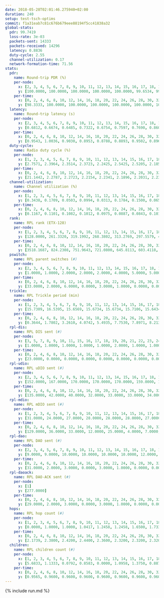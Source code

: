 ```yaml
---
date: 2018-05-28T02:01:46.275940+02:00
duration: 240
setup: test-tsch-optims
commit: f1a31eab7c81c676b679eee88194f5cc41838a32
global-stats:
  pdr: 99.7419
  loss-rate: 3e-03
  packets-sent: 14333
  packets-received: 14296
  latency: 0.8836
  duty-cycle: 2.55
  channel-utilization: 0.17
  network-formation-time: 71.56
stats:
  pdr:
    name: Round-trip PDR (%)
    per-node:
      x: [2, 3, 4, 5, 6, 7, 8, 9, 10, 11, 12, 13, 14, 15, 16, 17, 18, 19, 20, 21, 22, 23, 24, 25]
      y: [100.0000, 100.0000, 100.0000, 100.0000, 100.0000, 99.6534, 99.8371, 99.5025, 100.0000, 99.6610, 100.0000, 99.3007, 99.6491, 99.4966, 99.6667, 99.6678, 99.6700, 99.6667, 99.4810, 99.6700, 99.6779, 99.6743, 99.6711, 99.8350]
    per-time:
      x: [0, 2, 4, 6, 8, 10, 12, 14, 16, 18, 20, 22, 24, 26, 28, 30, 32, 34, 36, 38, 40, 42, 44, 46, 48, 50, 52, 54, 56, 58, 60, 62, 64, 66, 68, 70, 72, 74, 76, 78, 80, 82, 84, 86, 88, 90, 92, 94, 96, 98, 100, 102, 104, 106, 108, 110, 112, 114, 116, 118, 120, 122, 124, 126, 128, 130, 132, 134, 136, 138, 140, 142, 144, 146, 148, 150, 152, 154, 156, 158, 160, 162, 164, 166, 168, 170, 172, 174, 176, 178, 180, 182, 184, 186, 188, 190, 192, 194, 196, 198, 200, 202, 204, 206, 208, 210, 212, 214, 216, 218, 220, 222, 224, 226, 228, 230, 232, 234, 236, 238, 240]
      y: [98.3333, 100.0000, 100.0000, 100.0000, 100.0000, 100.0000, 100.0000, 100.0000, 100.0000, 100.0000, 100.0000, 100.0000, 100.0000, 100.0000, 100.0000, 100.0000, 100.0000, 100.0000, 100.0000, 100.0000, 100.0000, 100.0000, 100.0000, 100.0000, 100.0000, 100.0000, 99.1667, 99.1667, 100.0000, 100.0000, 100.0000, 99.1667, 100.0000, 100.0000, 100.0000, 100.0000, 100.0000, 100.0000, 100.0000, 100.0000, 100.0000, 100.0000, 100.0000, 100.0000, 100.0000, 100.0000, 100.0000, 100.0000, 100.0000, 100.0000, 100.0000, 100.0000, 100.0000, 100.0000, 100.0000, 100.0000, 100.0000, 100.0000, 100.0000, 100.0000, 100.0000, 100.0000, 100.0000, 100.0000, 99.1667, 100.0000, 100.0000, 100.0000, 100.0000, 100.0000, 100.0000, 100.0000, 100.0000, 100.0000, 100.0000, 100.0000, 100.0000, 100.0000, 100.0000, 75.0000, 100.0000, 100.0000, 100.0000, 100.0000, 100.0000, 100.0000, 100.0000, 100.0000, 100.0000, 100.0000, 100.0000, 100.0000, 100.0000, 100.0000, 99.1667, 100.0000, 100.0000, 100.0000, 100.0000, 100.0000, 100.0000, 100.0000, 100.0000, 100.0000, 100.0000, 100.0000, 100.0000, 100.0000, 100.0000, 100.0000, 100.0000, 100.0000, 100.0000, 100.0000, 100.0000, 100.0000, 100.0000, 100.0000, 100.0000, 100.0000, null]
  latency:
    name: Round-trip latency (s)
    per-node:
      x: [2, 3, 4, 5, 6, 7, 8, 9, 10, 11, 12, 13, 14, 15, 16, 17, 18, 19, 20, 21, 22, 23, 24, 25]
      y: [0.6812, 0.6674, 0.6485, 0.7322, 0.6754, 0.7597, 0.7690, 0.8607, 0.7398, 0.8527, 0.7986, 0.8876, 0.8783, 0.9245, 0.9075, 0.9304, 0.9586, 1.0130, 1.0342, 1.0632, 1.0336, 1.1215, 1.1558, 1.0876]
    per-time:
      x: [0, 2, 4, 6, 8, 10, 12, 14, 16, 18, 20, 22, 24, 26, 28, 30, 32, 34, 36, 38, 40, 42, 44, 46, 48, 50, 52, 54, 56, 58, 60, 62, 64, 66, 68, 70, 72, 74, 76, 78, 80, 82, 84, 86, 88, 90, 92, 94, 96, 98, 100, 102, 104, 106, 108, 110, 112, 114, 116, 118, 120, 122, 124, 126, 128, 130, 132, 134, 136, 138, 140, 142, 144, 146, 148, 150, 152, 154, 156, 158, 160, 162, 164, 166, 168, 170, 172, 174, 176, 178, 180, 182, 184, 186, 188, 190, 192, 194, 196, 198, 200, 202, 204, 206, 208, 210, 212, 214, 216, 218, 220, 222, 224, 226, 228, 230, 232, 234, 236, 238, 240]
      y: [0.9543, 1.0036, 0.9030, 0.8953, 0.8788, 0.8893, 0.9502, 0.8963, 0.8725, 0.9001, 0.8969, 0.9340, 0.9325, 0.9808, 0.9222, 0.9537, 0.9621, 0.9429, 0.9394, 0.9410, 0.9607, 0.9082, 0.9355, 0.9473, 0.9463, 0.9439, 0.9370, 0.9597, 0.9470, 0.9458, 0.9379, 0.9402, 0.8955, 0.9227, 0.9179, 0.9175, 0.8921, 0.8952, 0.8949, 0.9207, 0.8904, 0.8638, 0.9126, 0.8647, 0.9037, 0.9308, 0.8942, 0.8860, 0.8845, 0.8467, 0.8762, 0.8549, 0.8484, 0.8277, 0.8393, 0.8162, 0.8465, 0.8483, 0.8525, 0.8409, 0.8541, 0.8463, 0.8347, 0.8548, 0.8662, 0.8496, 0.8412, 0.8573, 0.8391, 0.8301, 0.8397, 0.8638, 0.8326, 0.8553, 0.8426, 0.8496, 0.9205, 0.9158, 0.9111, 0.8725, 0.9438, 0.8930, 0.8794, 0.9000, 0.8791, 0.8748, 0.8854, 0.9014, 0.8983, 0.9546, 0.9188, 0.8665, 0.8815, 0.8372, 0.8546, 0.8505, 0.8382, 0.8700, 0.8180, 0.8616, 0.8273, 0.8274, 0.8256, 0.8332, 0.8369, 0.8271, 0.8432, 0.8655, 0.8666, 0.8510, 0.8527, 0.8489, 0.8345, 0.8538, 0.8466, 0.8340, 0.8324, 0.8408, 0.7960, 0.8155, null]
  duty-cycle:
    name: Radio duty cycle (%)
    per-node:
      x: [1, 2, 3, 4, 5, 6, 7, 8, 9, 10, 11, 12, 13, 14, 15, 16, 17, 18, 19, 20, 21, 22, 23, 24, 25]
      y: [2.7571, 2.3964, 2.3514, 2.3723, 2.2425, 2.5425, 2.5205, 2.1857, 2.1615, 3.2465, 2.2564, 2.5522, 2.3557, 2.3816, 2.3529, 2.4362, 2.3921, 2.4678, 2.3164, 2.3771, 2.3684, 2.3177, 2.2745, 2.4427, 2.3994]
    per-time:
      x: [0, 2, 4, 6, 8, 10, 12, 14, 16, 18, 20, 22, 24, 26, 28, 30, 32, 34, 36, 38, 40, 42, 44, 46, 48, 50, 52, 54, 56, 58, 60, 62, 64, 66, 68, 70, 72, 74, 76, 78, 80, 82, 84, 86, 88, 90, 92, 94, 96, 98, 100, 102, 104, 106, 108, 110, 112, 114, 116, 118, 120, 122, 124, 126, 128, 130, 132, 134, 136, 138, 140, 142, 144, 146, 148, 150, 152, 154, 156, 158, 160, 162, 164, 166, 168, 170, 172, 174, 176, 178, 180, 182, 184, 186, 188, 190, 192, 194, 196, 198, 200, 202, 204, 206, 208, 210, 212, 214, 216, 218, 220, 222, 224, 226, 228, 230, 232, 234, 236, 238, 240]
      y: [21.1442, 2.2787, 2.2723, 2.2154, 2.2341, 2.1896, 2.2031, 2.2364, 2.1940, 2.2033, 2.1899, 2.1950, 2.2459, 2.2514, 2.2999, 2.2421, 2.2652, 2.2550, 2.2661, 2.2285, 2.2446, 2.2551, 2.2284, 2.2292, 2.2501, 2.2421, 2.2511, 2.2261, 2.2414, 2.2661, 2.2171, 2.2342, 2.2222, 2.2109, 2.2291, 2.2312, 2.2008, 2.2210, 2.1937, 2.2475, 2.2329, 2.2056, 2.1948, 2.2273, 2.2135, 2.2217, 2.2426, 2.2046, 2.2097, 2.2162, 2.2216, 2.1945, 2.1916, 2.1846, 2.1956, 2.1977, 2.1825, 2.2211, 2.2054, 2.1972, 2.1902, 2.1973, 2.2004, 2.2023, 2.2122, 2.2077, 2.1961, 2.2006, 2.2030, 2.1765, 2.1813, 2.2090, 2.2031, 2.1910, 2.2066, 2.1992, 3.3316, 3.2559, 3.2458, 2.7612, 2.3104, 2.2845, 2.2761, 2.2595, 2.2809, 2.2611, 2.5387, 2.3576, 2.4082, 2.2620, 2.2816, 2.2585, 2.2378, 2.2569, 2.2452, 2.2463, 2.2370, 2.2533, 2.2511, 2.2258, 2.2464, 2.2258, 2.2195, 2.2264, 2.2271, 2.2379, 2.2250, 2.2402, 2.2529, 2.2255, 2.2247, 2.2255, 2.2228, 2.2212, 2.2174, 2.2284, 2.2179, 2.2033, 2.2244, 2.1903, null]
  channel-utilization:
    name: Channel utilization (%)
    per-node:
      x: [1, 2, 3, 4, 5, 6, 7, 8, 9, 10, 11, 12, 13, 14, 15, 16, 17, 18, 19, 20, 21, 22, 23, 24, 25]
      y: [0.3438, 0.1709, 0.0503, 0.0994, 0.0313, 0.1784, 0.1500, 0.0652, 0.0365, 0.4758, 0.0327, 0.2036, 0.0396, 0.0894, 0.1076, 0.0990, 0.1049, 0.1299, 0.0406, 0.0514, 0.0428, 0.0425, 0.0390, 0.0326, 0.0327]
    per-time:
      x: [0, 2, 4, 6, 8, 10, 12, 14, 16, 18, 20, 22, 24, 26, 28, 30, 32, 34, 36, 38, 40, 42, 44, 46, 48, 50, 52, 54, 56, 58, 60, 62, 64, 66, 68, 70, 72, 74, 76, 78, 80, 82, 84, 86, 88, 90, 92, 94, 96, 98, 100, 102, 104, 106, 108, 110, 112, 114, 116, 118, 120, 122, 124, 126, 128, 130, 132, 134, 136, 138, 140, 142, 144, 146, 148, 150, 152, 154, 156, 158, 160, 162, 164, 166, 168, 170, 172, 174, 176, 178, 180, 182, 184, 186, 188, 190, 192, 194, 196, 198, 200, 202, 204, 206, 208, 210, 212, 214, 216, 218, 220, 222, 224, 226, 228, 230, 232, 234, 236, 238, 240]
      y: [0.1167, 0.1101, 0.1082, 0.1012, 0.0975, 0.0887, 0.0843, 0.1016, 0.0871, 0.0979, 0.0890, 0.0930, 0.1053, 0.0967, 0.1227, 0.1104, 0.1111, 0.1074, 0.1097, 0.0921, 0.1174, 0.1071, 0.1019, 0.0964, 0.1068, 0.1048, 0.1052, 0.1049, 0.1080, 0.1085, 0.0992, 0.1002, 0.0964, 0.0943, 0.1028, 0.1002, 0.0901, 0.0934, 0.0850, 0.1047, 0.0994, 0.0896, 0.0858, 0.0979, 0.0934, 0.0959, 0.1038, 0.0902, 0.0924, 0.0937, 0.0956, 0.0882, 0.0876, 0.0845, 0.0883, 0.0896, 0.0841, 0.0962, 0.0902, 0.0866, 0.0864, 0.0892, 0.0895, 0.0909, 0.0944, 0.0904, 0.0876, 0.0873, 0.0911, 0.0816, 0.0836, 0.0932, 0.0909, 0.0885, 0.0931, 0.0903, 0.5256, 0.4684, 0.4700, 0.2868, 0.1118, 0.1161, 0.1144, 0.1089, 0.1122, 0.1057, 0.1539, 0.0631, 0.0783, 0.1019, 0.1103, 0.1039, 0.0959, 0.1011, 0.0979, 0.0992, 0.0953, 0.1006, 0.1014, 0.0921, 0.0993, 0.0923, 0.0916, 0.0911, 0.0931, 0.0956, 0.0936, 0.0969, 0.1021, 0.0985, 0.0978, 0.0982, 0.0960, 0.0966, 0.0934, 0.0975, 0.0957, 0.0894, 0.0961, 0.0867, null]
  rank:
    name: RPL rank (ETX-128)
    per-node:
      x: [1, 2, 3, 4, 5, 6, 7, 8, 9, 10, 11, 12, 13, 14, 15, 16, 17, 18, 19, 20, 21, 22, 23, 24, 25]
      y: [128.0000, 261.3320, 319.1992, 268.3802, 313.2769, 297.5579, 427.9508, 399.0939, 494.0041, 280.2674, 537.1025, 443.3265, 626.8795, 536.8252, 629.4130, 676.4234, 608.4286, 750.5440, 876.4656, 847.7097, 1196.7610, 905.8920, 941.0040, 1201.0720, 1229.4106]
    per-time:
      x: [0, 2, 4, 6, 8, 10, 12, 14, 16, 18, 20, 22, 24, 26, 28, 30, 32, 34, 36, 38, 40, 42, 44, 46, 48, 50, 52, 54, 56, 58, 60, 62, 64, 66, 68, 70, 72, 74, 76, 78, 80, 82, 84, 86, 88, 90, 92, 94, 96, 98, 100, 102, 104, 106, 108, 110, 112, 114, 116, 118, 120, 122, 124, 126, 128, 130, 132, 134, 136, 138, 140, 142, 144, 146, 148, 150, 152, 154, 156, 158, 160, 162, 164, 166, 168, 170, 172, 174, 176, 178, 180, 182, 184, 186, 188, 190, 192, 194, 196, 198, 200, 202, 204, 206, 208, 210, 212, 214, 216, 218, 220, 222, 224, 226, 228, 230, 232, 234, 236, 238, 240]
      y: [3518.1687, 824.2308, 751.9643, 721.0800, 645.8113, 603.4118, 627.2800, 665.3800, 638.5200, 623.8200, 637.8600, 626.0400, 629.8846, 613.5577, 625.4200, 669.3000, 673.1000, 687.7400, 688.4400, 671.4600, 705.0189, 700.5577, 670.6200, 660.1200, 622.3200, 613.7115, 626.3725, 610.5200, 624.2200, 605.4151, 627.0200, 621.9811, 613.9804, 619.0200, 632.9608, 663.9200, 654.0000, 662.6863, 640.6923, 672.5385, 655.8519, 641.7200, 644.2549, 627.3529, 635.6078, 623.2157, 619.0400, 598.8302, 589.7451, 608.7500, 554.5882, 534.4400, 522.1600, 515.7843, 519.4800, 517.5294, 507.9200, 513.8302, 493.1200, 489.6400, 498.8800, 498.6600, 501.5800, 502.9412, 494.9804, 506.3400, 502.7400, 498.2200, 501.3200, 497.5600, 497.3200, 501.7200, 509.1765, 505.1765, 490.4600, 497.9020, 344.4747, 288.0270, 286.9911, 294.3457, 568.5088, 579.8400, 590.1000, 587.2308, 573.7170, 545.6604, 663.1168, 663.2952, 662.5026, 647.1698, 571.8400, 567.2075, 549.5472, 537.8800, 534.0392, 531.8600, 531.4200, 535.6415, 521.4400, 529.0000, 527.6667, 529.7800, 522.5400, 520.2600, 514.6078, 519.5490, 521.3922, 520.5600, 516.1373, 510.6275, 515.3600, 519.6600, 515.7000, 539.7255, 528.5200, 532.0000, 532.4000, 529.6275, 515.6923, 495.3462, 276.0000]
  pswitch:
    name: RPL parent switches (#)
    per-node:
      x: [2, 3, 4, 5, 6, 7, 8, 9, 10, 11, 12, 13, 14, 15, 16, 17, 18, 19, 20, 21, 22, 23, 24, 25]
      y: [1.0000, 1.0000, 2.0000, 2.0000, 2.0000, 4.0000, 5.0000, 5.0000, 4.0000, 4.0000, 5.0000, 9.0000, 6.0000, 7.0000, 7.0000, 5.0000, 10.0000, 7.0000, 8.0000, 11.0000, 10.0000, 11.0000, 10.0000, 6.0000]
    per-time:
      x: [0, 2, 4, 6, 8, 10, 12, 14, 16, 18, 20, 22, 24, 26, 28, 30, 32, 34, 36, 38, 40, 42, 44, 46, 48, 50, 52, 54, 56, 58, 60, 62, 64, 66, 68, 70, 72, 74, 76, 78, 80, 82, 84, 86, 88, 90, 92, 94, 96, 98, 100, 102, 104, 106, 108, 110, 112, 114, 116, 118, 120, 122, 124, 126, 128, 130, 132, 134, 136, 138, 140, 142, 144, 146, 148, 150, 152, 154, 156, 158, 160, 162, 164, 166, 168, 170, 172, 174, 176, 178, 180, 182, 184, 186, 188, 190, 192, 194, 196, 198, 200, 202, 204, 206, 208, 210, 212, 214, 216, 218, 220, 222, 224, 226, 228, 230, 232, 234, 236, 238]
      y: [33.0000, 2.0000, 6.0000, 0.0000, 3.0000, 1.0000, 0.0000, 0.0000, 0.0000, 0.0000, 0.0000, 0.0000, 2.0000, 2.0000, 0.0000, 0.0000, 0.0000, 0.0000, 0.0000, 0.0000, 3.0000, 2.0000, 0.0000, 0.0000, 0.0000, 2.0000, 1.0000, 0.0000, 0.0000, 3.0000, 0.0000, 3.0000, 1.0000, 0.0000, 1.0000, 0.0000, 1.0000, 1.0000, 2.0000, 2.0000, 4.0000, 0.0000, 1.0000, 1.0000, 1.0000, 1.0000, 0.0000, 3.0000, 1.0000, 2.0000, 1.0000, 0.0000, 0.0000, 1.0000, 0.0000, 1.0000, 0.0000, 3.0000, 0.0000, 0.0000, 0.0000, 0.0000, 0.0000, 1.0000, 1.0000, 0.0000, 0.0000, 0.0000, 0.0000, 0.0000, 0.0000, 0.0000, 1.0000, 1.0000, 0.0000, 1.0000, 2.0000, 0.0000, 0.0000, 0.0000, 8.0000, 0.0000, 0.0000, 2.0000, 3.0000, 3.0000, 3.0000, 0.0000, 0.0000, 0.0000, 0.0000, 3.0000, 3.0000, 0.0000, 1.0000, 0.0000, 0.0000, 3.0000, 0.0000, 1.0000, 1.0000, 0.0000, 0.0000, 0.0000, 1.0000, 1.0000, 1.0000, 0.0000, 1.0000, 1.0000, 0.0000, 0.0000, 0.0000, 1.0000, 0.0000, 2.0000, 0.0000, 1.0000, 2.0000, 2.0000]
  trickle:
    name: RPL Trickle period (min)
    per-node:
      x: [1, 2, 3, 4, 5, 6, 7, 8, 9, 10, 11, 12, 13, 14, 15, 16, 17, 18, 19, 20, 21, 22, 23, 24, 25]
      y: [15.7309, 16.5395, 15.6569, 15.6734, 15.6734, 15.7106, 15.6434, 15.6247, 15.6955, 17.2108, 15.5458, 16.0683, 15.6583, 15.5967, 15.1558, 17.3201, 16.1466, 16.3693, 16.3528, 16.4093, 15.9456, 15.8299, 16.4221, 16.5571, 16.5422]
    per-time:
      x: [0, 2, 4, 6, 8, 10, 12, 14, 16, 18, 20, 22, 24, 26, 28, 30, 32, 34, 36, 38, 40, 42, 44, 46, 48, 50, 52, 54, 56, 58, 60, 62, 64, 66, 68, 70, 72, 74, 76, 78, 80, 82, 84, 86, 88, 90, 92, 94, 96, 98, 100, 102, 104, 106, 108, 110, 112, 114, 116, 118, 120, 122, 124, 126, 128, 130, 132, 134, 136, 138, 140, 142, 144, 146, 148, 150, 152, 154, 156, 158, 160, 162, 164, 166, 168, 170, 172, 174, 176, 178, 180, 182, 184, 186, 188, 190, 192, 194, 196, 198, 200, 202, 204, 206, 208, 210, 212, 214, 216, 218, 220, 222, 224, 226, 228, 230, 232, 234, 236, 238, 240]
      y: [0.3644, 1.7802, 3.2610, 4.0742, 5.4935, 7.7530, 7.8971, 8.2138, 9.0877, 15.0296, 15.7286, 16.4277, 16.8041, 17.1402, 17.3015, 17.4763, 17.4763, 17.4763, 17.4763, 17.4763, 17.4763, 17.4763, 17.4763, 17.4763, 17.4763, 17.4763, 17.4763, 17.4763, 17.4763, 17.4763, 17.4763, 17.4763, 17.4763, 17.4763, 17.4763, 17.4763, 17.4763, 17.4763, 17.4763, 17.4763, 17.4763, 17.4763, 17.4763, 17.4763, 17.4763, 17.4763, 17.4763, 17.4763, 17.4763, 17.4763, 17.4763, 17.4763, 17.4763, 17.4763, 17.4763, 17.4763, 17.4763, 17.4763, 17.4763, 17.4763, 17.4763, 17.4763, 17.4763, 17.4763, 17.4763, 17.4763, 17.4763, 17.4763, 17.4763, 17.4763, 17.4763, 17.4763, 17.4763, 17.4763, 17.4763, 17.4763, 17.4763, 17.4763, 17.4763, 17.4763, 7.9908, 9.5027, 10.0925, 10.9227, 12.0355, 12.8599, 16.8041, 17.0886, 17.0825, 17.4213, 17.4763, 17.4763, 17.4763, 17.4763, 17.4763, 17.4763, 17.4763, 17.4763, 17.4763, 17.4763, 17.4763, 17.4763, 17.4763, 17.4763, 17.4763, 17.4763, 17.4763, 17.4763, 17.4763, 17.4763, 17.4763, 17.4763, 17.4763, 17.4763, 17.4763, 17.4763, 17.4763, 17.4763, 17.4763, 17.4763, 17.4763]
  rpl-dis:
    name: RPL DIS sent (#)
    per-node:
      x: [3, 5, 7, 8, 9, 10, 11, 15, 16, 17, 18, 19, 20, 21, 22, 23, 24, 25]
      y: [1.0000, 1.0000, 1.0000, 1.0000, 1.0000, 2.0000, 1.0000, 1.0000, 1.0000, 2.0000, 1.0000, 1.0000, 1.0000, 2.0000, 1.0000, 2.0000, 2.0000, 2.0000]
    per-time:
      x: [0, 2, 4, 6, 8, 10, 12, 14, 16, 18, 20, 22, 24, 26, 28, 30, 32, 34, 36, 38, 40, 42, 44, 46, 48, 50, 52, 54, 56, 58, 60, 62, 64, 66, 68, 70, 72, 74, 76, 78, 80, 82, 84, 86, 88, 90, 92, 94, 96, 98, 100, 102, 104, 106, 108, 110, 112, 114, 116, 118, 120, 122, 124, 126, 128, 130, 132, 134, 136, 138, 140, 142, 144, 146, 148, 150, 152, 154, 156, 158, 160]
      y: [23.0000, 0.0000, 0.0000, 0.0000, 0.0000, 0.0000, 0.0000, 0.0000, 0.0000, 0.0000, 0.0000, 0.0000, 0.0000, 0.0000, 0.0000, 0.0000, 0.0000, 0.0000, 0.0000, 0.0000, 0.0000, 0.0000, 0.0000, 0.0000, 0.0000, 0.0000, 0.0000, 0.0000, 0.0000, 0.0000, 0.0000, 0.0000, 0.0000, 0.0000, 0.0000, 0.0000, 0.0000, 0.0000, 0.0000, 0.0000, 0.0000, 0.0000, 0.0000, 0.0000, 0.0000, 0.0000, 0.0000, 0.0000, 0.0000, 0.0000, 0.0000, 0.0000, 0.0000, 0.0000, 0.0000, 0.0000, 0.0000, 0.0000, 0.0000, 0.0000, 0.0000, 0.0000, 0.0000, 0.0000, 0.0000, 0.0000, 0.0000, 0.0000, 0.0000, 0.0000, 0.0000, 0.0000, 0.0000, 0.0000, 0.0000, 0.0000, 0.0000, 0.0000, 0.0000, 0.0000, 1.0000]
  rpl-udio:
    name: RPL uDIO sent (#)
    per-node:
      x: [2, 3, 4, 5, 6, 7, 8, 9, 10, 11, 12, 13, 14, 15, 16, 17, 18, 19, 20, 21, 22, 23, 24, 25]
      y: [152.0000, 167.0000, 170.0000, 170.0000, 170.0000, 159.0000, 163.0000, 160.0000, 159.0000, 168.0000, 162.0000, 169.0000, 160.0000, 172.0000, 178.0000, 170.0000, 162.0000, 173.0000, 173.0000, 175.0000, 169.0000, 172.0000, 167.0000, 165.0000]
    per-time:
      x: [0, 2, 4, 6, 8, 10, 12, 14, 16, 18, 20, 22, 24, 26, 28, 30, 32, 34, 36, 38, 40, 42, 44, 46, 48, 50, 52, 54, 56, 58, 60, 62, 64, 66, 68, 70, 72, 74, 76, 78, 80, 82, 84, 86, 88, 90, 92, 94, 96, 98, 100, 102, 104, 106, 108, 110, 112, 114, 116, 118, 120, 122, 124, 126, 128, 130, 132, 134, 136, 138, 140, 142, 144, 146, 148, 150, 152, 154, 156, 158, 160, 162, 164, 166, 168, 170, 172, 174, 176, 178, 180, 182, 184, 186, 188, 190, 192, 194, 196, 198, 200, 202, 204, 206, 208, 210, 212, 214, 216, 218, 220, 222, 224, 226, 228, 230, 232, 234, 236, 238, 240]
      y: [135.0000, 42.0000, 40.0000, 32.0000, 33.0000, 33.0000, 34.0000, 37.0000, 30.0000, 33.0000, 28.0000, 28.0000, 27.0000, 31.0000, 35.0000, 39.0000, 35.0000, 29.0000, 37.0000, 29.0000, 33.0000, 29.0000, 31.0000, 31.0000, 29.0000, 33.0000, 32.0000, 34.0000, 32.0000, 29.0000, 35.0000, 37.0000, 33.0000, 29.0000, 35.0000, 35.0000, 26.0000, 38.0000, 30.0000, 36.0000, 38.0000, 32.0000, 31.0000, 31.0000, 36.0000, 34.0000, 30.0000, 34.0000, 33.0000, 32.0000, 33.0000, 26.0000, 34.0000, 33.0000, 30.0000, 38.0000, 27.0000, 27.0000, 25.0000, 31.0000, 34.0000, 30.0000, 35.0000, 33.0000, 31.0000, 29.0000, 30.0000, 33.0000, 33.0000, 26.0000, 37.0000, 28.0000, 31.0000, 29.0000, 31.0000, 30.0000, 35.0000, 37.0000, 35.0000, 33.0000, 48.0000, 31.0000, 30.0000, 30.0000, 34.0000, 36.0000, 48.0000, 36.0000, 28.0000, 30.0000, 32.0000, 37.0000, 29.0000, 29.0000, 34.0000, 29.0000, 34.0000, 31.0000, 31.0000, 31.0000, 34.0000, 35.0000, 32.0000, 32.0000, 25.0000, 31.0000, 32.0000, 36.0000, 31.0000, 35.0000, 33.0000, 35.0000, 28.0000, 39.0000, 30.0000, 28.0000, 33.0000, 28.0000, 38.0000, 30.0000, 3.0000]
  rpl-mdio:
    name: RPL mDIO sent (#)
    per-node:
      x: [1, 2, 3, 4, 5, 6, 7, 8, 9, 10, 11, 12, 13, 14, 15, 16, 17, 18, 19, 20, 21, 22, 23, 24, 25]
      y: [31.0000, 24.0000, 27.0000, 28.0000, 28.0000, 28.0000, 27.0000, 29.0000, 28.0000, 29.0000, 27.0000, 30.0000, 29.0000, 28.0000, 34.0000, 26.0000, 26.0000, 21.0000, 27.0000, 24.0000, 28.0000, 31.0000, 21.0000, 20.0000, 21.0000]
    per-time:
      x: [0, 2, 4, 6, 8, 10, 12, 14, 16, 18, 20, 22, 24, 26, 28, 30, 32, 34, 36, 38, 40, 42, 44, 46, 48, 50, 52, 54, 56, 58, 60, 62, 64, 66, 68, 70, 72, 74, 76, 78, 80, 82, 84, 86, 88, 90, 92, 94, 96, 98, 100, 102, 104, 106, 108, 110, 112, 114, 116, 118, 120, 122, 124, 126, 128, 130, 132, 134, 136, 138, 140, 142, 144, 146, 148, 150, 152, 154, 156, 158, 160, 162, 164, 166, 168, 170, 172, 174, 176, 178, 180, 182, 184, 186, 188, 190, 192, 194, 196, 198, 200, 202, 204, 206, 208, 210, 212, 214, 216, 218, 220, 222, 224, 226, 228, 230, 232, 234, 236, 238, 240]
      y: [129.0000, 36.0000, 33.0000, 12.0000, 25.0000, 4.0000, 7.0000, 7.0000, 14.0000, 2.0000, 1.0000, 3.0000, 0.0000, 6.0000, 5.0000, 6.0000, 4.0000, 1.0000, 2.0000, 1.0000, 0.0000, 1.0000, 1.0000, 4.0000, 6.0000, 7.0000, 3.0000, 1.0000, 1.0000, 2.0000, 0.0000, 3.0000, 3.0000, 11.0000, 4.0000, 2.0000, 1.0000, 0.0000, 0.0000, 2.0000, 4.0000, 5.0000, 4.0000, 7.0000, 1.0000, 2.0000, 0.0000, 1.0000, 0.0000, 8.0000, 6.0000, 4.0000, 4.0000, 2.0000, 0.0000, 0.0000, 0.0000, 6.0000, 5.0000, 5.0000, 4.0000, 2.0000, 1.0000, 1.0000, 2.0000, 2.0000, 5.0000, 4.0000, 6.0000, 4.0000, 2.0000, 1.0000, 0.0000, 0.0000, 3.0000, 2.0000, 4.0000, 3.0000, 11.0000, 1.0000, 53.0000, 16.0000, 10.0000, 5.0000, 11.0000, 2.0000, 4.0000, 9.0000, 5.0000, 3.0000, 0.0000, 0.0000, 2.0000, 6.0000, 3.0000, 3.0000, 6.0000, 4.0000, 0.0000, 1.0000, 1.0000, 1.0000, 3.0000, 6.0000, 7.0000, 4.0000, 2.0000, 0.0000, 1.0000, 0.0000, 0.0000, 5.0000, 8.0000, 4.0000, 5.0000, 2.0000, 1.0000, 0.0000, 2.0000, 4.0000, 1.0000]
  rpl-dao:
    name: RPL DAO sent (#)
    per-node:
      x: [2, 3, 4, 5, 6, 7, 8, 9, 10, 11, 12, 13, 14, 15, 16, 17, 18, 19, 20, 21, 22, 23, 24, 25]
      y: [9.0000, 9.0000, 10.0000, 10.0000, 10.0000, 10.0000, 12.0000, 11.0000, 11.0000, 10.0000, 10.0000, 12.0000, 12.0000, 12.0000, 13.0000, 11.0000, 15.0000, 12.0000, 15.0000, 15.0000, 14.0000, 15.0000, 13.0000, 11.0000]
    per-time:
      x: [0, 2, 4, 6, 8, 10, 12, 14, 16, 18, 20, 22, 24, 26, 28, 30, 32, 34, 36, 38, 40, 42, 44, 46, 48, 50, 52, 54, 56, 58, 60, 62, 64, 66, 68, 70, 72, 74, 76, 78, 80, 82, 84, 86, 88, 90, 92, 94, 96, 98, 100, 102, 104, 106, 108, 110, 112, 114, 116, 118, 120, 122, 124, 126, 128, 130, 132, 134, 136, 138, 140, 142, 144, 146, 148, 150, 152, 154, 156, 158, 160, 162, 164, 166, 168, 170, 172, 174, 176, 178, 180, 182, 184, 186, 188, 190, 192, 194, 196, 198, 200, 202, 204, 206, 208, 210, 212, 214, 216, 218, 220, 222, 224, 226, 228, 230, 232, 234, 236, 238, 240]
      y: [31.0000, 2.0000, 3.0000, 0.0000, 3.0000, 1.0000, 0.0000, 0.0000, 0.0000, 0.0000, 0.0000, 0.0000, 3.0000, 2.0000, 16.0000, 0.0000, 1.0000, 0.0000, 2.0000, 1.0000, 3.0000, 2.0000, 0.0000, 0.0000, 0.0000, 2.0000, 2.0000, 0.0000, 10.0000, 8.0000, 1.0000, 3.0000, 1.0000, 2.0000, 1.0000, 1.0000, 2.0000, 1.0000, 2.0000, 2.0000, 4.0000, 0.0000, 3.0000, 6.0000, 2.0000, 3.0000, 2.0000, 4.0000, 1.0000, 2.0000, 2.0000, 0.0000, 2.0000, 1.0000, 3.0000, 1.0000, 1.0000, 6.0000, 3.0000, 0.0000, 1.0000, 3.0000, 2.0000, 2.0000, 3.0000, 0.0000, 1.0000, 1.0000, 1.0000, 1.0000, 0.0000, 5.0000, 5.0000, 1.0000, 0.0000, 1.0000, 7.0000, 1.0000, 1.0000, 1.0000, 9.0000, 1.0000, 0.0000, 2.0000, 4.0000, 4.0000, 8.0000, 0.0000, 0.0000, 0.0000, 2.0000, 3.0000, 3.0000, 0.0000, 3.0000, 3.0000, 0.0000, 4.0000, 1.0000, 4.0000, 3.0000, 2.0000, 0.0000, 0.0000, 1.0000, 4.0000, 4.0000, 0.0000, 2.0000, 3.0000, 0.0000, 3.0000, 0.0000, 2.0000, 4.0000, 4.0000, 0.0000, 1.0000, 2.0000, 5.0000, 0.0000]
  rpl-daoack:
    name: RPL DAO-ACK sent (#)
    per-node:
      x: [1]
      y: [277.0000]
    per-time:
      x: [0, 2, 4, 6, 8, 10, 12, 14, 16, 18, 20, 22, 24, 26, 28, 30, 32, 34, 36, 38, 40, 42, 44, 46, 48, 50, 52, 54, 56, 58, 60, 62, 64, 66, 68, 70, 72, 74, 76, 78, 80, 82, 84, 86, 88, 90, 92, 94, 96, 98, 100, 102, 104, 106, 108, 110, 112, 114, 116, 118, 120, 122, 124, 126, 128, 130, 132, 134, 136, 138, 140, 142, 144, 146, 148, 150, 152, 154, 156, 158, 160, 162, 164, 166, 168, 170, 172, 174, 176, 178, 180, 182, 184, 186, 188, 190, 192, 194, 196, 198, 200, 202, 204, 206, 208, 210, 212, 214, 216, 218, 220, 222, 224, 226, 228, 230, 232, 234, 236, 238, 240]
      y: [29.0000, 2.0000, 3.0000, 0.0000, 3.0000, 1.0000, 0.0000, 0.0000, 0.0000, 0.0000, 0.0000, 0.0000, 2.0000, 2.0000, 16.0000, 0.0000, 1.0000, 0.0000, 2.0000, 1.0000, 3.0000, 2.0000, 0.0000, 0.0000, 0.0000, 2.0000, 2.0000, 0.0000, 10.0000, 7.0000, 1.0000, 3.0000, 1.0000, 2.0000, 1.0000, 1.0000, 2.0000, 1.0000, 2.0000, 2.0000, 4.0000, 0.0000, 3.0000, 6.0000, 2.0000, 3.0000, 2.0000, 4.0000, 1.0000, 2.0000, 2.0000, 0.0000, 2.0000, 1.0000, 3.0000, 1.0000, 1.0000, 6.0000, 3.0000, 0.0000, 1.0000, 3.0000, 2.0000, 2.0000, 3.0000, 0.0000, 1.0000, 1.0000, 1.0000, 1.0000, 0.0000, 5.0000, 5.0000, 1.0000, 0.0000, 1.0000, 7.0000, 1.0000, 1.0000, 1.0000, 8.0000, 1.0000, 0.0000, 3.0000, 3.0000, 4.0000, 8.0000, 0.0000, 0.0000, 0.0000, 2.0000, 3.0000, 3.0000, 0.0000, 3.0000, 3.0000, 0.0000, 4.0000, 1.0000, 4.0000, 3.0000, 2.0000, 0.0000, 0.0000, 1.0000, 4.0000, 4.0000, 0.0000, 2.0000, 3.0000, 0.0000, 3.0000, 0.0000, 2.0000, 4.0000, 4.0000, 0.0000, 1.0000, 2.0000, 5.0000, 0.0000]
  hops:
    name: RPL hop count (#)
    per-node:
      x: [1, 2, 3, 4, 5, 6, 7, 8, 9, 10, 11, 12, 13, 14, 15, 16, 17, 18, 19, 20, 21, 22, 23, 24, 25]
      y: [0.0000, 1.0000, 1.0000, 1.0417, 1.2458, 1.2458, 1.6500, 1.7333, 2.4542, 1.4667, 2.7375, 1.9792, 2.3625, 2.6208, 2.7750, 3.0250, 3.0167, 3.4833, 4.0583, 3.8875, 4.2469, 4.2542, 4.6946, 4.6109, 4.6151]
    per-time:
      x: [0, 2, 4, 6, 8, 10, 12, 14, 16, 18, 20, 22, 24, 26, 28, 30, 32, 34, 36, 38, 40, 42, 44, 46, 48, 50, 52, 54, 56, 58, 60, 62, 64, 66, 68, 70, 72, 74, 76, 78, 80, 82, 84, 86, 88, 90, 92, 94, 96, 98, 100, 102, 104, 106, 108, 110, 112, 114, 116, 118, 120, 122, 124, 126, 128, 130, 132, 134, 136, 138, 140, 142, 144, 146, 148, 150, 152, 154, 156, 158, 160, 162, 164, 166, 168, 170, 172, 174, 176, 178, 180, 182, 184, 186, 188, 190, 192, 194, 196, 198, 200, 202, 204, 206, 208, 210, 212, 214, 216, 218, 220, 222, 224, 226, 228, 230, 232, 234, 236, 238]
      y: [2.1739, 2.3800, 2.4200, 2.4400, 2.3600, 2.3200, 2.3200, 2.3200, 2.3200, 2.3200, 2.3200, 2.3200, 2.8800, 2.8400, 2.8000, 2.8000, 2.8000, 2.8000, 2.8000, 2.8000, 2.8200, 2.7600, 2.6800, 2.6800, 2.6800, 2.6400, 2.6800, 2.6800, 2.6800, 2.6200, 2.5600, 2.5200, 2.4800, 2.4800, 2.5000, 2.5200, 2.4400, 2.4600, 2.4600, 2.4400, 2.4200, 2.4000, 2.4000, 2.4200, 2.4400, 2.5200, 2.6000, 2.5400, 2.4800, 2.4600, 2.4000, 2.4000, 2.4000, 2.4000, 2.4000, 2.4000, 2.4000, 2.4200, 2.4400, 2.4400, 2.4400, 2.4400, 2.4400, 2.4400, 2.4800, 2.5200, 2.5200, 2.5200, 2.5200, 2.5200, 2.5200, 2.5200, 2.6000, 2.6000, 2.6000, 2.6000, 2.5600, 2.5600, 2.5600, 2.5600, 3.2200, 3.1600, 3.1600, 3.1000, 3.0600, 2.9400, 2.8800, 2.9600, 2.9600, 2.9600, 2.9600, 2.9800, 2.8600, 2.7600, 2.7600, 2.7600, 2.7600, 2.7400, 2.7200, 2.7200, 2.6400, 2.6400, 2.6400, 2.6400, 2.6800, 2.6800, 2.6800, 2.6800, 2.6800, 2.6600, 2.6400, 2.6400, 2.6400, 2.6400, 2.6400, 2.6000, 2.6000, 2.6000, 2.5400, 2.6000]
  children:
    name: RPL children count (#)
    per-node:
      x: [1, 2, 3, 4, 5, 6, 7, 8, 9, 10, 11, 12, 13, 14, 15, 16, 17, 18, 19, 20, 21, 22, 23, 24, 25]
      y: [5.6833, 1.1333, 0.0792, 0.8583, 0.0000, 1.0958, 1.3750, 0.8875, 0.1125, 2.9083, 0.0000, 1.5042, 0.0458, 0.6958, 1.5208, 1.2292, 0.8458, 2.5542, 0.2667, 0.5667, 0.2176, 0.1792, 0.1799, 0.0460, 0.0000]
    per-time:
      x: [0, 2, 4, 6, 8, 10, 12, 14, 16, 18, 20, 22, 24, 26, 28, 30, 32, 34, 36, 38, 40, 42, 44, 46, 48, 50, 52, 54, 56, 58, 60, 62, 64, 66, 68, 70, 72, 74, 76, 78, 80, 82, 84, 86, 88, 90, 92, 94, 96, 98, 100, 102, 104, 106, 108, 110, 112, 114, 116, 118, 120, 122, 124, 126, 128, 130, 132, 134, 136, 138, 140, 142, 144, 146, 148, 150, 152, 154, 156, 158, 160, 162, 164, 166, 168, 170, 172, 174, 176, 178, 180, 182, 184, 186, 188, 190, 192, 194, 196, 198, 200, 202, 204, 206, 208, 210, 212, 214, 216, 218, 220, 222, 224, 226, 228, 230, 232, 234, 236, 238]
      y: [0.9565, 0.9600, 0.9600, 0.9600, 0.9600, 0.9600, 0.9600, 0.9600, 0.9600, 0.9600, 0.9600, 0.9600, 0.9600, 0.9600, 0.9600, 0.9600, 0.9600, 0.9600, 0.9600, 0.9600, 0.9600, 0.9600, 0.9600, 0.9600, 0.9600, 0.9600, 0.9600, 0.9600, 0.9600, 0.9600, 0.9600, 0.9600, 0.9600, 0.9600, 0.9600, 0.9600, 0.9600, 0.9600, 0.9600, 0.9600, 0.9600, 0.9600, 0.9600, 0.9600, 0.9600, 0.9600, 0.9600, 0.9600, 0.9600, 0.9600, 0.9600, 0.9600, 0.9600, 0.9600, 0.9600, 0.9600, 0.9600, 0.9600, 0.9600, 0.9600, 0.9600, 0.9600, 0.9600, 0.9600, 0.9600, 0.9600, 0.9600, 0.9600, 0.9600, 0.9600, 0.9600, 0.9600, 0.9600, 0.9600, 0.9600, 0.9600, 0.9600, 0.9600, 0.9600, 0.9600, 0.9600, 0.9600, 0.9600, 0.9600, 0.9600, 0.9600, 0.9600, 0.9600, 0.9600, 0.9600, 0.9600, 0.9600, 0.9600, 0.9600, 0.9600, 0.9600, 0.9600, 0.9600, 0.9600, 0.9600, 0.9600, 0.9600, 0.9600, 0.9600, 0.9600, 0.9600, 0.9600, 0.9600, 0.9600, 0.9600, 0.9600, 0.9600, 0.9600, 0.9600, 0.9600, 0.9600, 0.9600, 0.9600, 0.9600, 0.9600]
---
```


{% include run.md %}
